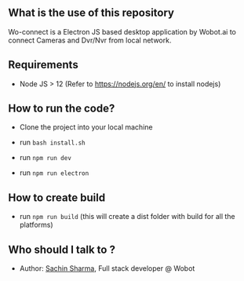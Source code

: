 ## What is the use of this repository

Wo-connect is a Electron JS based desktop application by Wobot.ai to connect Cameras and Dvr/Nvr from local network.

## Requirements
- Node JS > 12 (Refer to https://nodejs.org/en/ to install nodejs)

## How to run the code?
- Clone the project into your local machine

- run ```bash install.sh```
- run ```npm run dev```
- run ```npm run electron```

## How to create build

- run `npm run build` (this will create a dist folder with build for all the platforms)

## Who should I talk to ? ##
- Author: [Sachin Sharma](sachin.sharma@wobot.ai), Full stack developer @ Wobot
